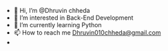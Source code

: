 - 👋 Hi, I’m @Dhruvin chheda
- 👀 I’m interested in Back-End Development
- 🌱 I’m currently learning Python
- 📫 How to reach me Dhruvin010chheda@gmail.com
- 

<!---
Dhruvin0105/Dhruvin0105 is a ✨ special ✨ repository because its `README.md` (this file) appears on your GitHub profile.
You can click the Preview link to take a look at your changes.
--->
